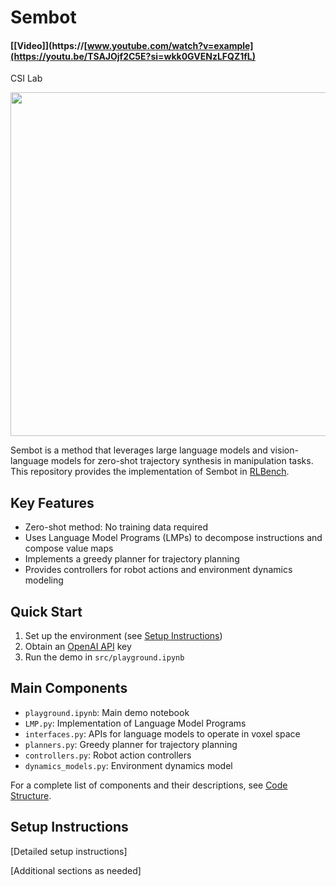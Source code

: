 # Sembot

#### [[Video]](https://[www.youtube.com/watch?v=example](https://youtu.be/TSAJOjf2C5E?si=wkk0GVENzLFQZ1fL)

CSI Lab

<img src="media/sembot_teaser.gif" width="550">

Sembot is a method that leverages large language models and vision-language models for zero-shot trajectory synthesis in manipulation tasks. This repository provides the implementation of Sembot in [RLBench](https://sites.google.com/view/rlbench).

## Key Features

- Zero-shot method: No training data required
- Uses Language Model Programs (LMPs) to decompose instructions and compose value maps
- Implements a greedy planner for trajectory planning
- Provides controllers for robot actions and environment dynamics modeling

## Quick Start

1. Set up the environment (see [Setup Instructions](#setup-instructions))
2. Obtain an [OpenAI API](https://openai.com/blog/openai-api) key
3. Run the demo in `src/playground.ipynb`

## Main Components

- `playground.ipynb`: Main demo notebook
- `LMP.py`: Implementation of Language Model Programs
- `interfaces.py`: APIs for language models to operate in voxel space
- `planners.py`: Greedy planner for trajectory planning
- `controllers.py`: Robot action controllers
- `dynamics_models.py`: Environment dynamics model

For a complete list of components and their descriptions, see [Code Structure](#code-structure).

## Setup Instructions

[Detailed setup instructions]


[Additional sections as needed]
